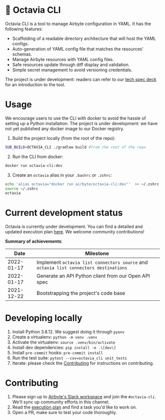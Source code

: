 # 🐙 Octavia CLI

Octavia CLI is a tool to manage Airbyte configuration in YAML.
It has the following features:
* Scaffolding of a readable directory architecture that will host the YAML configs.
* Auto-generation of YAML config file that matches the resources' schemas.
* Manage Airbyte resources with YAML config files.
* Safe resources update through diff display and validation.
* Simple secret management to avoid versioning credentials.

The project is under development: readers can refer to our [tech spec deck](https://docs.google.com/presentation/d/10RjkCzBiVhCivnjSh63icYI7wG6S0N0ZIErEIsmXTqM/edit?usp=sharing) for an introduction to the tool.

# Usage
We encourage users to use the CLI with docker to avoid the hassle of setting up a Python installation. 
The project is under development: we have not yet published any docker image to our Docker registry.

1. Build the project locally (from the root of the repo):
```bash
SUB_BUILD=OCTAVIA_CLI ./gradlew build #from the root of the repo
```
2. Run the CLI from docker:
```bash
docker run octavia-cli:dev 
````
3. Create an `octavia` alias in your `.bashrc` or `.zshrc`: 
````bash
echo 'alias octavia="docker run airbyte/octavia-cli:dev"'  >> ~/.zshrc
source ~/.zshrc
octavia
````

# Current development status
Octavia is currently under development. 
You can find a detailed and updated execution plan [here](https://docs.google.com/spreadsheets/d/1weB9nf0Zx3IR_QvpkxtjBAzyfGb7B0PWpsVt6iMB5Us/edit#gid=0).
We welcome community contributions!

**Summary of achievements**:

| Date       | Milestone                           |
|------------|-------------------------------------|
| 2022-01-17 | Implement `octavia list connectors source` and `octavia list connectors destinations`|
| 2022-01-17 | Generate an API Python client from our Open API spec |
| 2021-12-22 | Bootstrapping the project's code base |

# Developing locally
1. Install Python 3.8.12. We suggest doing it through `pyenv`
2. Create a virtualenv: `python -m venv .venv`
3. Activate the virtualenv: `source .venv/bin/activate`
4. Install dev dependencies: `pip install -e .\[dev\]`
5. Install `pre-commit` hooks: `pre-commit install`
6. Run the test suite: `pytest --cov=octavia_cli unit_tests`
7. Iterate: please check the [Contributing](#contributing) for instructions on contributing.

# Contributing
1. Please sign up to [Airbyte's Slack workspace](https://slack.airbyte.io/) and join the `#octavia-cli`. We'll sync up community efforts in this channel.
2. Read the [execution plan](https://docs.google.com/spreadsheets/d/1weB9nf0Zx3IR_QvpkxtjBAzyfGb7B0PWpsVt6iMB5Us/edit#gid=0) and find a task you'd like to work on.
3. Open a PR, make sure to test your code thoroughly. 